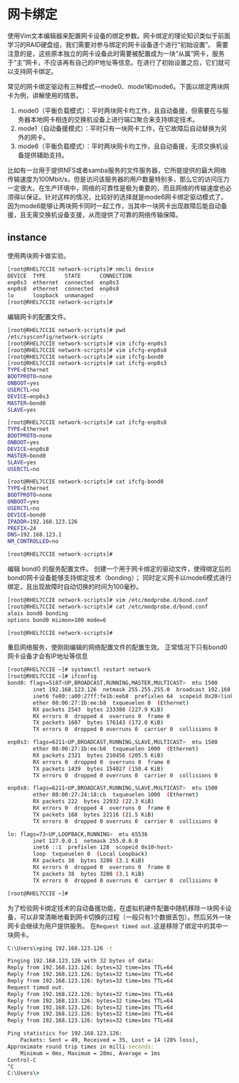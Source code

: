 # 网卡绑定

使用Vim文本编辑器来配置网卡设备的绑定参数。网卡绑定的理论知识类似于前面学习的RAID硬盘组，我们需要对参与绑定的网卡设备逐个进行“初始设置”。
需要注意的是，这些原本独立的网卡设备此时需要被配置成为一块“从属”网卡，服务于“主”网卡，不应该再有自己的IP地址等信息。在进行了初始设置之后，它们就可以支持网卡绑定。

常见的网卡绑定驱动有三种模式—mode0、mode1和mode6。下面以绑定两块网卡为例，讲解使用的情景。
1. mode0（平衡负载模式）：平时两块网卡均工作，且自动备援，但需要在与服务器本地网卡相连的交换机设备上进行端口聚合来支持绑定技术。
2. mode1（自动备援模式）：平时只有一块网卡工作，在它故障后自动替换为另外的网卡。
3. mode6（平衡负载模式）：平时两块网卡均工作，且自动备援，无须交换机设备提供辅助支持。

比如有一台用于提供NFS或者samba服务的文件服务器，它所能提供的最大网络传输速度为100Mbit/s，但是访问该服务器的用户数量特别多，那么它的访问压力一定很大。在生产环境中，网络的可靠性是极为重要的，而且网络的传输速度也必须得以保证。针对这样的情况，比较好的选择就是mode6网卡绑定驱动模式了。因为mode6能够让两块网卡同时一起工作，当其中一块网卡出现故障后能自动备援，且无需交换机设备支援，从而提供了可靠的网络传输保障。


## instance

使用两块网卡做实验。
```sh
[root@RHEL7CCIE network-scripts]# nmcli device
DEVICE  TYPE      STATE      CONNECTION
enp0s3  ethernet  connected  enp0s3
enp0s8  ethernet  connected  enp0s8
lo      loopback  unmanaged  --
[root@RHEL7CCIE network-scripts]#
```

编辑网卡的配置文件。
```sh
[root@RHEL7CCIE network-scripts]# pwd
/etc/sysconfig/network-scripts
[root@RHEL7CCIE network-scripts]# vim ifcfg-enp0s3
[root@RHEL7CCIE network-scripts]# vim ifcfg-enp0s8
[root@RHEL7CCIE network-scripts]# vim ifcfg-bond0
[root@RHEL7CCIE network-scripts]# cat ifcfg-enp0s3
TYPE=Ethernet
BOOTPROTO=none
ONBOOT=yes
USERCTL=no
DEVICE=enp0s3
MASTER=bond0
SLAVE=yes

[root@RHEL7CCIE network-scripts]# cat ifcfg-enp0s8
TYPE=Ethernet
BOOTPROTO=none
ONBOOT=yes
DEVICE=enp0s8
MASTER=bond0
SLAVE=yes
USERCTL=no

[root@RHEL7CCIE network-scripts]# cat ifcfg-bond0
TYPE=Ethernet
BOOTPROTO=none
ONBOOT=yes
USERCTL=no
DEVICE=bond0
IPADDR=192.168.123.126
PREFIX=24
DNS=192.168.123.1
NM_CONTROLLED=no

[root@RHEL7CCIE network-scripts]#

```

编辑 bond0 的服务配置文件。
创建一个用于网卡绑定的驱动文件，使得绑定后的bond0网卡设备能够支持绑定技术（bonding）；
同时定义网卡以mode6模式进行绑定，且出现故障时自动切换的时间为100毫秒。
```sh
[root@RHEL7CCIE network-scripts]# vim /etc/modprobe.d/bond.conf
[root@RHEL7CCIE network-scripts]# cat /etc/modprobe.d/bond.conf
alais bond0 bonding
options bond0 miimon=100 mode=6

[root@RHEL7CCIE network-scripts]#
```

重启网络服务，使刚刚编辑的网络配置文件的配置生效。
正常情况下只有bond0网卡设备才会有IP地址等信息
```sh
[root@RHEL7CCIE ~]# systemctl restart network
[root@RHEL7CCIE ~]# ifconfig
bond0: flags=5187<UP,BROADCAST,RUNNING,MASTER,MULTICAST>  mtu 1500
        inet 192.168.123.126  netmask 255.255.255.0  broadcast 192.168.123.255
        inet6 fe80::a00:27ff:fe1b:eeb8  prefixlen 64  scopeid 0x20<link>
        ether 08:00:27:1b:ee:b8  txqueuelen 0  (Ethernet)
        RX packets 2543  bytes 233388 (227.9 KiB)
        RX errors 0  dropped 4  overruns 0  frame 0
        TX packets 1607  bytes 176143 (172.0 KiB)
        TX errors 0  dropped 0 overruns 0  carrier 0  collisions 0

enp0s3: flags=6211<UP,BROADCAST,RUNNING,SLAVE,MULTICAST>  mtu 1500
        ether 08:00:27:1b:ee:b8  txqueuelen 1000  (Ethernet)
        RX packets 2321  bytes 210456 (205.5 KiB)
        RX errors 0  dropped 0  overruns 0  frame 0
        TX packets 1439  bytes 154027 (150.4 KiB)
        TX errors 0  dropped 0 overruns 0  carrier 0  collisions 0

enp0s8: flags=6211<UP,BROADCAST,RUNNING,SLAVE,MULTICAST>  mtu 1500
        ether 08:00:27:24:18:cb  txqueuelen 1000  (Ethernet)
        RX packets 222  bytes 22932 (22.3 KiB)
        RX errors 0  dropped 4  overruns 0  frame 0
        TX packets 168  bytes 22116 (21.5 KiB)
        TX errors 0  dropped 0 overruns 0  carrier 0  collisions 0

lo: flags=73<UP,LOOPBACK,RUNNING>  mtu 65536
        inet 127.0.0.1  netmask 255.0.0.0
        inet6 ::1  prefixlen 128  scopeid 0x10<host>
        loop  txqueuelen 0  (Local Loopback)
        RX packets 38  bytes 3208 (3.1 KiB)
        RX errors 0  dropped 0  overruns 0  frame 0
        TX packets 38  bytes 3208 (3.1 KiB)
        TX errors 0  dropped 0 overruns 0  carrier 0  collisions 0

[root@RHEL7CCIE ~]#
```

为了检验网卡绑定技术的自动备援功能，在虚拟机硬件配置中随机移除一块网卡设备，可以非常清晰地看到网卡切换的过程（一般只有1个数据丢包）。然后另外一块网卡会继续为用户提供服务。
在`Request timed out.`这是移除了绑定中的其中一块网卡。

```bat
C:\Users\>ping 192.168.123.126 -t

Pinging 192.168.123.126 with 32 bytes of data:
Reply from 192.168.123.126: bytes=32 time=1ms TTL=64
Reply from 192.168.123.126: bytes=32 time=1ms TTL=64
Reply from 192.168.123.126: bytes=32 time=1ms TTL=64
Request timed out.
Reply from 192.168.123.126: bytes=32 time=1ms TTL=64
Reply from 192.168.123.126: bytes=32 time=1ms TTL=64
Reply from 192.168.123.126: bytes=32 time=1ms TTL=64
Reply from 192.168.123.126: bytes=32 time=1ms TTL=64
Reply from 192.168.123.126: bytes=32 time=1ms TTL=64

Ping statistics for 192.168.123.126:
    Packets: Sent = 49, Received = 35, Lost = 14 (28% loss),
Approximate round trip times in milli-seconds:
    Minimum = 0ms, Maximum = 28ms, Average = 1ms
Control-C
^C
C:\Users\>
```
